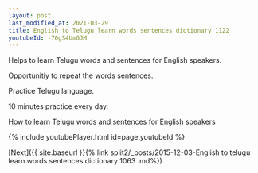 ```yaml
---
layout: post
last_modified_at: 2021-03-29
title: English to Telugu learn words sentences dictionary 1122 
youtubeId: -70gS4UmGJM
---
```

 
 
Helps to learn Telugu words and sentences for English speakers.

Opportunitiy to repeat the words sentences. 

Practice Telugu language. 
 
10 minutes practice every day. 
 
How to learn Telugu words and sentences for English speakers 
 
{% include youtubePlayer.html id=page.youtubeId %}
 
 
[Next]({{ site.baseurl }}{% link  split2/_posts/2015-12-03-English to telugu learn words sentences dictionary 1063 .md%})
 
